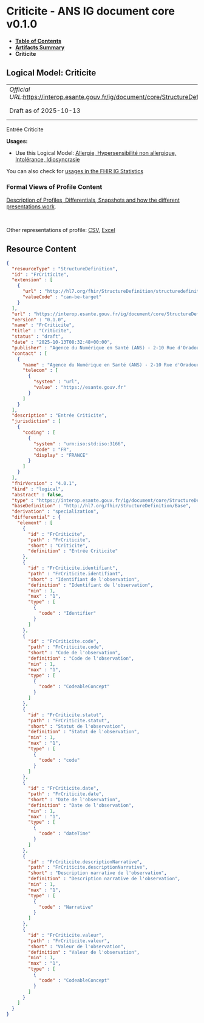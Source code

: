 # Criticite - ANS IG document core v0.1.0

* [**Table of Contents**](toc.md)
* [**Artifacts Summary**](artifacts.md)
* **Criticite**

## Logical Model: Criticite 

| | |
| :--- | :--- |
| *Official URL*:https://interop.esante.gouv.fr/ig/document/core/StructureDefinition/FrCriticite | *Version*:0.1.0 |
| Draft as of 2025-10-13 | *Computable Name*:FrCriticite |

 
Entrée Criticite 

**Usages:**

* Use this Logical Model: [Allergie, Hypersensibilité non allergique, Intolérance, Idiosyncrasie](StructureDefinition-FrAllergieOuHypersensibilite.md)

You can also check for [usages in the FHIR IG Statistics](https://packages2.fhir.org/xig/ans.document.fr.core|current/StructureDefinition/FrCriticite)

### Formal Views of Profile Content

 [Description of Profiles, Differentials, Snapshots and how the different presentations work](http://build.fhir.org/ig/FHIR/ig-guidance/readingIgs.html#structure-definitions). 

 

Other representations of profile: [CSV](StructureDefinition-FrCriticite.csv), [Excel](StructureDefinition-FrCriticite.xlsx) 



## Resource Content

```json
{
  "resourceType" : "StructureDefinition",
  "id" : "FrCriticite",
  "extension" : [
    {
      "url" : "http://hl7.org/fhir/StructureDefinition/structuredefinition-type-characteristics",
      "valueCode" : "can-be-target"
    }
  ],
  "url" : "https://interop.esante.gouv.fr/ig/document/core/StructureDefinition/FrCriticite",
  "version" : "0.1.0",
  "name" : "FrCriticite",
  "title" : "Criticite",
  "status" : "draft",
  "date" : "2025-10-13T08:32:48+00:00",
  "publisher" : "Agence du Numérique en Santé (ANS) - 2-10 Rue d'Oradour-sur-Glane, 75015 Paris",
  "contact" : [
    {
      "name" : "Agence du Numérique en Santé (ANS) - 2-10 Rue d'Oradour-sur-Glane, 75015 Paris",
      "telecom" : [
        {
          "system" : "url",
          "value" : "https://esante.gouv.fr"
        }
      ]
    }
  ],
  "description" : "Entrée Criticite",
  "jurisdiction" : [
    {
      "coding" : [
        {
          "system" : "urn:iso:std:iso:3166",
          "code" : "FR",
          "display" : "FRANCE"
        }
      ]
    }
  ],
  "fhirVersion" : "4.0.1",
  "kind" : "logical",
  "abstract" : false,
  "type" : "https://interop.esante.gouv.fr/ig/document/core/StructureDefinition/FrCriticite",
  "baseDefinition" : "http://hl7.org/fhir/StructureDefinition/Base",
  "derivation" : "specialization",
  "differential" : {
    "element" : [
      {
        "id" : "FrCriticite",
        "path" : "FrCriticite",
        "short" : "Criticite",
        "definition" : "Entrée Criticite"
      },
      {
        "id" : "FrCriticite.identifiant",
        "path" : "FrCriticite.identifiant",
        "short" : "Identifiant de l'observation",
        "definition" : "Identifiant de l'observation",
        "min" : 1,
        "max" : "1",
        "type" : [
          {
            "code" : "Identifier"
          }
        ]
      },
      {
        "id" : "FrCriticite.code",
        "path" : "FrCriticite.code",
        "short" : "Code de l'observation",
        "definition" : "Code de l'observation",
        "min" : 1,
        "max" : "1",
        "type" : [
          {
            "code" : "CodeableConcept"
          }
        ]
      },
      {
        "id" : "FrCriticite.statut",
        "path" : "FrCriticite.statut",
        "short" : "Statut de l'observation",
        "definition" : "Statut de l'observation",
        "min" : 1,
        "max" : "1",
        "type" : [
          {
            "code" : "code"
          }
        ]
      },
      {
        "id" : "FrCriticite.date",
        "path" : "FrCriticite.date",
        "short" : "Date de l'observation",
        "definition" : "Date de l'observation",
        "min" : 1,
        "max" : "1",
        "type" : [
          {
            "code" : "dateTime"
          }
        ]
      },
      {
        "id" : "FrCriticite.descriptionNarrative",
        "path" : "FrCriticite.descriptionNarrative",
        "short" : "Description narrative de l'observation",
        "definition" : "Description narrative de l'observation",
        "min" : 1,
        "max" : "1",
        "type" : [
          {
            "code" : "Narrative"
          }
        ]
      },
      {
        "id" : "FrCriticite.valeur",
        "path" : "FrCriticite.valeur",
        "short" : "Valeur de l'observation",
        "definition" : "Valeur de l'observation",
        "min" : 1,
        "max" : "1",
        "type" : [
          {
            "code" : "CodeableConcept"
          }
        ]
      }
    ]
  }
}

```
